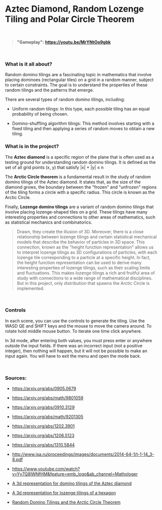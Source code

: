 # Aztec Diamond, Random Lozenge Tiling and Polar Circle Theorem

<br />

>__"Gameplay":__ __https://youtu.be/MrYNtOo9gbk__

<br />

### What is it all about?

Random domino tilings are a fascinating topic in mathematics that involve placing dominoes (rectangular tiles) on a grid in a random manner, subject to certain constraints. The goal is to understand the properties of these random tilings and the patterns that emerge.

There are several types of random domino tilings, including:

* Uniform random tilings:  In this type, each possible tiling has an equal probability of being chosen.

* Domino-shuffling algorithm tilings:  This method involves starting with a fixed tiling and then applying a series of random moves to obtain a new tiling.

### What is in the project?

The __Aztec diamond__ is a specific region of the plane that is often used as a testing ground for understanding random domino tilings. It is defined as the set of all grid points (x, y) that satisfy |x| + |y| ≤ n

The __Arctic Circle theorem__ is a fundamental result in the study of random domino tilings of the Aztec diamond. It states that, as the size of the diamond grows, the boundary between the "frozen" and "unfrozen" regions of the tiling forms a circle with a specific radius. This circle is known as the Arctic Circle.

Finally, __Lozenge domino tilings__ are a variant of random domino tilings that involve placing lozenge-shaped tiles on a grid. These tilings have many interesting properties and connections to other areas of mathematics, such as statistical mechanics and combinatorics. 

> Drawn, they create the illusion of 3D. Moreover, there is a close relationship between lozenge tilings and certain statistical mechanical models that describe the behavior of particles in 3D space. This connection, known as the "height function representation" allows us to interpret lozenge tilings as 3D configurations of particles, with each lozenge tile corresponding to a particle at a specific height.
In fact, the height function representation can be used to derive many interesting properties of lozenge tilings, such as their scaling limits and fluctuations. This makes lozenge tilings a rich and fruitful area of study with connections to a wide range of mathematical disciplines. But in this project, only distribution that spawns the Arctic Circle is implemented. 

<br />

### Controls

In each scene, you can use the controls to generate the tiling. Use the WASD QE and SHIFT keys and the mouse to move the camera around. To rotate hold middle mouse button. To iterate one time click anywhere. 

In 3d mode, after entering both values, you must press enter or anywhere outside the input fields. If there was an incorrect input (not a positive integer), then nothing will happen, but it will not be possible to make an input again. You will have to exit the menu and open the mode back.

<br />

### Sources:

* https://arxiv.org/abs/0905.0679
* https://arxiv.org/abs/math/9801059
* https://arxiv.org/abs/0910.3129
* https://arxiv.org/abs/math/9201305
* https://arxiv.org/abs/1202.3901
* https://arxiv.org/abs/1206.5123
* https://arxiv.org/abs/1310.5844
* http://www.isa.ru/proceedings/images/documents/2014-64-1/t-1-14_3-8.pdf
* https://www.youtube.com/watch?v=Yy7Q8IWNfHM&feature=emb_logo&ab_channel=Mathologer

* [A 3d representation for domino tilings of the Aztec diamond](https://math.mit.edu/~borodin/aztec.html)

* [A 3d representation for lozenge tilings of a hexagon](https://math.mit.edu/~borodin/hexagon.html)

* [Random Domino Tilings and the Arctic Circle Theorem](https://arxiv.org/abs/math/9801068v1)
